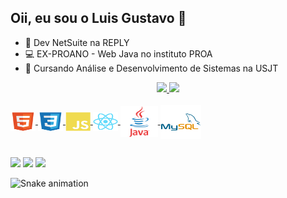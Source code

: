 ## Oii, eu sou o Luis Gustavo 🚀

- 💚  Dev NetSuite na REPLY 
- 💻  EX-PROANO - Web Java no instituto PROA
- 📗  Cursando Análise e Desenvolvimento de Sistemas na USJT
<div align="center">
  <a href="https://github.com/GuReis01">
  <img height="160em" src="https://github-readme-stats.vercel.app/api?username=GuReis01&show_icons=true&theme=github_dark&include_all_commits=true&count_private=true"/>
    
  <img height="160em" src="https://github-readme-stats.vercel.app/api/top-langs/?username=GuReis01&layout=compact&langs_count=7&theme=github_dark"/>
</div>
<div style="display: inline_block"><br>
  <img align="center" alt="GuReis01-HTML" height="30" width="40" src="https://raw.githubusercontent.com/devicons/devicon/master/icons/html5/html5-original.svg">
  <img align="center" alt="GuReis01-CSS" height="30" width="40" src="https://raw.githubusercontent.com/devicons/devicon/master/icons/css3/css3-original.svg">
  <img align="center" alt="GuReis01-Js" height="30" width="40" src="https://raw.githubusercontent.com/devicons/devicon/master/icons/javascript/javascript-plain.svg">
  <img align="center" alt="GuReis01-REACT" height="30" width="40" src="https://raw.githubusercontent.com/devicons/devicon/master/icons/react/react-original.svg">
  <img align="center" alt="GuReis01-JAVA" height="50" width="60" src="https://raw.githubusercontent.com/devicons/devicon/master/icons/java/java-original-wordmark.svg">
  <img align="center" alt="GuReis01-MySQL" height="55" width="65" src="https://raw.githubusercontent.com/devicons/devicon/master/icons/mysql/mysql-original-wordmark.svg">
   
</div>
  
  ##
 
<div> 
  
  <a href="https://instagram.com/gu.reiis?utm_medium=copy_link" target="_blank"><img src="https://img.shields.io/badge/-Instagram-%23E4405F?style=for-the-badge&logo=instagram&logoColor=white" target="_blank"></a>
  <a href = "mailto:luisgustavoareis@gmail.com"><img src="https://img.shields.io/badge/-Gmail-%23333?style=for-the-badge&logo=gmail&logoColor=white" target="_blank"></a>
  <a href="https://www.linkedin.com/in/luis-gustavo-reis-3271b7204/?lipi=urn%3Ali%3Apage%3Ad_flagship3_feed%3BoyANWxXkSduMboJFznhnow%3D%3D" target="_blank"><img src="https://img.shields.io/badge/-LinkedIn-%230077B5?style=for-the-badge&logo=linkedin&logoColor=white" target="_blank"></a> 
 
  ![Snake animation](https://github.com/GuReis01/GuReis01/blob/output/github-contribution-grid-snake.svg)

 
</div>
